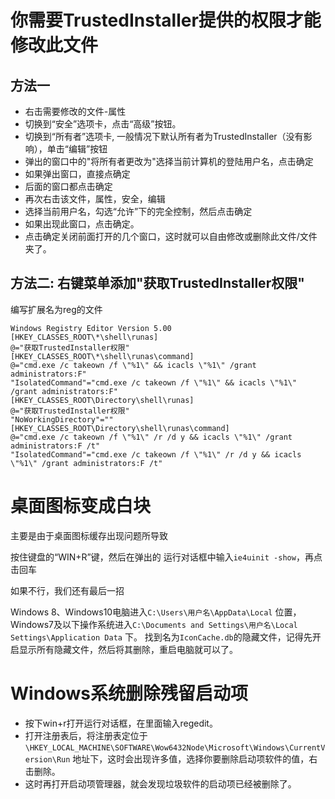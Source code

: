 # 你需要TrustedInstaller提供的权限才能修改此文件

## 方法一

* 右击需要修改的文件-属性
* 切换到“安全”选项卡，点击“高级”按钮。
* 切换到“所有者”选项卡, 一般情况下默认所有者为TrustedInstaller（没有影响），单击“编辑”按钮
* 弹出的窗口中的"将所有者更改为"选择当前计算机的登陆用户名，点击确定
* 如果弹出窗口，直接点确定
* 后面的窗口都点击确定
* 再次右击该文件，属性，安全，编辑
* 选择当前用户名，勾选“允许”下的完全控制，然后点击确定
* 如果出现此窗口，点击确定。
* 点击确定关闭前面打开的几个窗口，这时就可以自由修改或删除此文件/文件夹了。

## 方法二: 右键菜单添加"获取TrustedInstaller权限"

编写扩展名为reg的文件
```
Windows Registry Editor Version 5.00
[HKEY_CLASSES_ROOT\*\shell\runas]
@="获取TrustedInstaller权限"
[HKEY_CLASSES_ROOT\*\shell\runas\command]
@="cmd.exe /c takeown /f \"%1\" && icacls \"%1\" /grant administrators:F"
"IsolatedCommand"="cmd.exe /c takeown /f \"%1\" && icacls \"%1\" /grant administrators:F"
[HKEY_CLASSES_ROOT\Directory\shell\runas]
@="获取TrustedInstaller权限"
"NoWorkingDirectory"=""
[HKEY_CLASSES_ROOT\Directory\shell\runas\command]
@="cmd.exe /c takeown /f \"%1\" /r /d y && icacls \"%1\" /grant administrators:F /t"
"IsolatedCommand"="cmd.exe /c takeown /f \"%1\" /r /d y && icacls \"%1\" /grant administrators:F /t"
```

# 桌面图标变成白块

主要是由于桌面图标缓存出现问题所导致

按住键盘的“WIN+R”键，然后在弹出的 运行对话框中输入`ie4uinit -show`，再点击回车

如果不行，我们还有最后一招

Windows 8、Windows10电脑进入`C:\Users\用户名\AppData\Local` 位置，
Windows7及以下操作系统进入`C:\Documents and Settings\用户名\Local Settings\Application Data` 下。
找到名为`IconCache.db`的隐藏文件，记得先开启显示所有隐藏文件，然后将其删除，重启电脑就可以了。

# Windows系统删除残留启动项

* 按下win+r打开运行对话框，在里面输入regedit。
* 打开注册表后，将注册表定位于`\HKEY_LOCAL_MACHINE\SOFTWARE\Wow6432Node\Microsoft\Windows\CurrentVersion\Run` 地址下，这时会出现许多值，选择你要删除启动项软件的值，右击删除。
* 这时再打开启动项管理器，就会发现垃圾软件的启动项已经被删除了。
